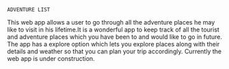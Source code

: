                                                                             ADVENTURE LIST
      
This web app allows a user to go through all the adventure places he may like to visit in his lifetime.It is a wonderful app to keep track of all the tourist and adventure places which you have been to and would like to go in future. The app has a explore option which lets you explore places along with their details and weather so that you can plan your trip accordingly.
Currently the web app is under construction.
